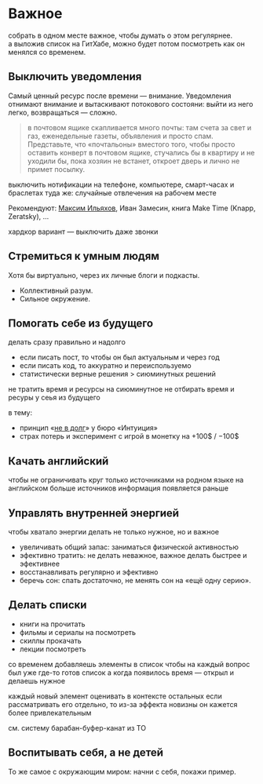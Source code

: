 # Важное

собрать в одном месте важное, чтобы думать о этом регулярнее.  
а выложив список на ГитХабе, можно будет потом посмотреть как он менялся со временем.  

#####

## Выключить уведомления
Самый ценный ресурс после времени — внимание. Уведомления отнимают внимание и вытаскивают потокового состояни: выйти из него легко, возвращаться — сложно.

> в почтовом ящике скапливается много почты: там счета за свет и газ, еженедельные газеты, объявления и просто спам. Представьте, что «почтальоны» вместого того, чтобы просто оставить конверт в почтовом ящике, стучались бы в квартиру и не уходили бы, пока хозяин не встанет, откроет дверь и лично не примет посылку.

выключить нотификации на телефоне, компьютере, смарт-часах и браслетах
туда же: случайные отвлечения на рабочем месте

Рекомендуют: [Максим Ильяхов](http://maximilyahov.ru/blog/all/azino-azino/), Иван Замесин, книга Make Time (Knapp, Zeratsky), …

хардкор вариант — выключить даже звонки

## Стремиться к умным людям

Хотя бы виртуально, через их личные блоги и подкасты.
- Коллективный разум.
- Сильное окружение.

## Помогать себе из будущего
делать сразу правильно и надолго 
- если писать пост, то чтобы он был актуальным и через год
- если писать код, то аккуратно и переиспользуемо
- статистически верные решения > сиюминутных решений

не тратить время и ресурсы на сиюминутное
не отбирать время и ресуры у сеья из будущего

в тему:
- принцип «[не в долг](https://intuition.team/method/debt)» у бюро «Интуиция»
- страх потерь и эксперимент с игрой в монетку на +100$ / −100$


## Качать английский
чтобы не ограничивать круг только источниками на родном языке
на английском больше источников
информация появляется раньше

## Управлять внутренней энергией 
чтобы хватало энергии делать не только нужное, но и важное
- увеличивать общий запас: заниматься физической активностью
- эфективно тратить: не делать неважное, важное делать быстрее и эфективнее
- восстанавливать регулярно и эфективно 
- беречь сон: спать достаточно, не менять сон на «ещё одну серию».

## Делать списки 
- книги на прочитать
- фильмы и сериалы на посмотреть
- скиллы прокачать
- лекции посмотреть

со временем добавляешь элементы в список
чтобы на каждый вопрос был уже где-то готов список
а когда появилось время — открыл и делаешь нужное

каждый новый элемент оценивать в контексте остальных
если рассматривать его отдельно, то из-за эффекта новизны он кажется более привлекательным

см. систему барабан-буфер-канат из ТО

## Воспитывать себя, а не детей
То же самое с окружающим миром: начни с себя, покажи пример.


